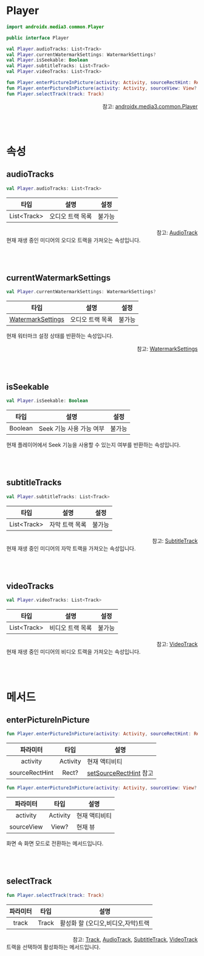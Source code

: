 # Player

```kotlin
import androidx.media3.common.Player
```
```java
public interface Player 
```
```kotlin
val Player.audioTracks: List<Track>
val Player.currentWatermarkSettings: WatermarkSettings?
val Player.isSeekable: Boolean
val Player.subtitleTracks: List<Track>
val Player.videoTracks: List<Track>

fun Player.enterPictureInPicture(activity: Activity, sourceRectHint: Rect? = null)
fun Player.enterPictureInPicture(activity: Activity, sourceView: View? = null)
fun Player.selectTrack(track: Track)
```
<div align="right">
참고: <a href="https://developer.android.com/reference/androidx/media3/common/Player">androidx.media3.common.Player</a>
</div>

<br><br>
# 속성

## audioTracks
```kotlin
val Player.audioTracks: List<Track>
```
| 타입 | 설명 | 설정 |
|:----:|---|:---:|
|List\<Track\>|오디오 트랙 목록|불가능|

<div align="right">
참고: <a href="../../class/audio-track/home.md">AudioTrack</a>
</div>
현재 재생 중인 미디어의 오디오 트랙을 가져오는 속성입니다.

<br><br>
## currentWatermarkSettings
```kotlin
val Player.currentWatermarkSettings: WatermarkSettings?
```
| 타입 | 설명 | 설정 |
|:----:|---|:---:|
|[WatermarkSettings](../../class/watermark-settings/home.md)|오디오 트랙 목록|불가능|

현재 워터마크 설정 상태를 반환하는 속성입니다.
<div align="right">
참고: <a href="../../class/watermark-settings/home.md">WatermarkSettings</a>
</div>

<br><br>
## isSeekable
```kotlin
val Player.isSeekable: Boolean
```
| 타입 | 설명 | 설정 |
|:----:|---|:---:|
|Boolean|Seek 기능 사용 가능 여부|불가능|

현재 플레이어에서 Seek 기능을 사용할 수 있는지 여부를 반환하는 속성입니다.

<br><br>
## subtitleTracks
```kotlin
val Player.subtitleTracks: List<Track>
```
| 타입 | 설명 | 설정 |
|:----:|---|:---:|
|List\<Track\>|자막 트랙 목록|불가능|
<div align="right">
참고: <a href="../../class/subtitle-track/home.md">SubtitleTrack</a>
</div>
현재 재생 중인 미디어의 자막 트랙을 가져오는 속성입니다.

<br><br>
## videoTracks
```kotlin
val Player.videoTracks: List<Track>
```
| 타입 | 설명 | 설정 |
|:----:|---|:---:|
|List\<Track\>|비디오 트랙 목록|불가능|
<div align="right">
참고: <a href="../../class/video-track/home.md">VideoTrack</a>
</div>
현재 재생 중인 미디어의 비디오 트랙을 가져오는 속성입니다.

<br><br>
# 메서드

## enterPictureInPicture
```kotlin
fun Player.enterPictureInPicture(activity: Activity, sourceRectHint: Rect? = null)
```
|파라미터|타입|설명|
|:--:|:--:|---|
|activity|Activity|현재 액티비티|
|sourceRectHint|Rect?|[setSourceRectHint](https://developer.android.com/reference/android/app/PictureInPictureParams.Builder#setSourceRectHint(android.graphics.Rect)) 참고|

```kotlin
fun Player.enterPictureInPicture(activity: Activity, sourceView: View? = null)
```
|파라미터|타입|설명|
|:--:|:--:|---|
|activity|Activity|현재 액티비티|
|sourceView|View?|현재 뷰|

화면 속 화면 모드로 전환하는 메서드입니다.

<br><br>
## selectTrack
```kotlin
fun Player.selectTrack(track: Track)
```
|파라미터|타입|설명|
|:--:|:--:|---|
|track|Track|활성화 할 (오디오,비디오,자막)트랙|

<div align="right">
참고: <a href="../../class/track/home.md">Track</a>, <a href="../../class/audio-track/home.md">AudioTrack</a>, <a href="../../class/subtitle-track/home.md">SubtitleTrack</a>, <a href="../../class/video-track/home.md">VideoTrack</a>
</div>
트랙을 선택하여 활성화하는 메서드입니다.
